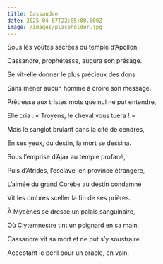 ```yaml
---
title: Cassandre
date: 2025-04-07T22:05:00.000Z
image: /images/placeholder.jpg
---
```

Sous les voûtes sacrées du temple d’Apollon,

Cassandre, prophétesse, augura son présage.

Se vit-elle donner le plus précieux des dons

Sans mener aucun homme à croire son message.



Prêtresse aux tristes mots que nul ne put entendre,

Elle cria : « Troyens, le cheval vous tuera ! »

Mais le sanglot brulant dans la cité de cendres,

En ses yeux, du destin, la mort se dessina.



Sous l’emprise d’Ajax au temple profané,

Puis d’Atrides, l’esclave, en province étrangère,

L’aimée du grand Corèbe au destin condamné

Vit les ombres sceller la fin de ses prières.



À Mycènes se dresse un palais sanguinaire,

Où Clytemnestre tint un poignard en sa main.

Cassandre vit sa mort et ne put s’y soustraire

Acceptant le péril pour un oracle, en vain.
